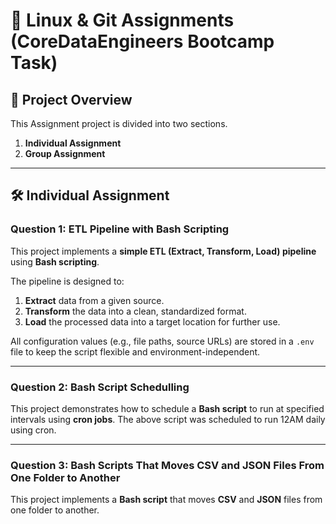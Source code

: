 # 📖 Linux & Git Assignments (CoreDataEngineers Bootcamp Task)

## 📌 Project Overview
This Assignment project is divided into two sections.

1. **Individual Assignment**
2. **Group Assignment**

----

## 🛠️ Individual Assignment
### Question 1: ETL Pipeline with Bash Scripting

This project implements a **simple ETL (Extract, Transform, Load) pipeline** using **Bash scripting**.  

The pipeline is designed to:  
1. **Extract** data from a given source.  
2. **Transform** the data into a clean, standardized format.  
3. **Load** the processed data into a target location for further use.  

All configuration values (e.g., file paths, source URLs) are stored in a `.env` file to keep the script flexible and environment-independent.

---

### Question 2: Bash Script Schedulling
This project demonstrates how to schedule a **Bash script** to run at specified intervals using **cron jobs**.
The above script was scheduled to run 12AM daily using cron.

---

### Question 3: Bash Scripts That Moves CSV and JSON Files From One Folder to Another
This project implements a **Bash script** that moves **CSV** and **JSON** files from one folder to another.